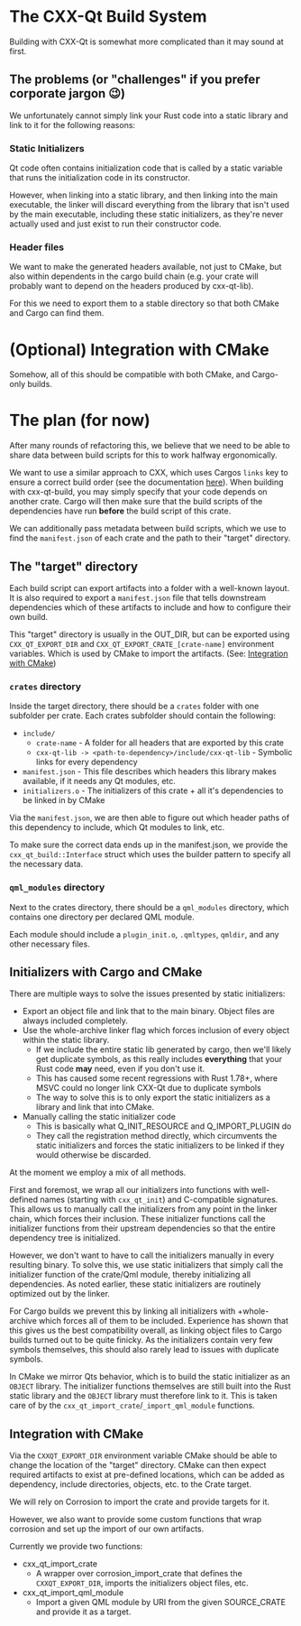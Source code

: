 <!--
SPDX-FileCopyrightText: 2024 Klarälvdalens Datakonsult AB, a KDAB Group company <info@kdab.com>
SPDX-FileContributor: Leon Matthes <leon.matthes@kdab.com>

SPDX-License-Identifier: MIT OR Apache-2.0
-->

# The CXX-Qt Build System

Building with CXX-Qt is somewhat more complicated than it may sound at first.

## The problems (or "challenges" if you prefer corporate jargon 😉)

We unfortunately cannot simply link your Rust code into a static library and link to it for the following reasons:

### Static Initializers

Qt code often contains initialization code that is called by a static variable that runs the initialization code in its constructor.

However, when linking into a static library, and then linking into the main executable, the linker will discard everything from the library that isn't used by the main executable, including these static initializers, as they're never actually used and just exist to run their constructor code.

### Header files

We want to make the generated headers available, not just to CMake, but also within dependents in the cargo build chain (e.g. your crate will probably want to depend on the headers produced by cxx-qt-lib).

For this we need to export them to a stable directory so that both CMake and Cargo can find them.

# (Optional) Integration with CMake

Somehow, all of this should be compatible with both CMake, and Cargo-only builds.

# The plan (for now)

After many rounds of refactoring this, we believe that we need to be able to share data between build scripts for this to work halfway ergonomically.

We want to use a similar approach to CXX, which uses Cargos `links` key to ensure a correct build order (see the documentation [here](https://doc.rust-lang.org/cargo/reference/build-scripts.html#the-links-manifest-key)).
When building with cxx-qt-build, you may simply specify that your code depends on another crate.
Cargo will then make sure that the build scripts of the dependencies have run **before** the build script of this crate.

We can additionally pass metadata between build scripts, which we use to find the `manifest.json` of each crate and the path to their "target" directory.

## The "target" directory

Each build script can export artifacts into a folder with a well-known layout.
It is also required to export a `manifest.json` file that tells downstream dependencies which of these artifacts to include and how to configure their own build.

This "target" directory is usually in the OUT_DIR, but can be exported using `CXX_QT_EXPORT_DIR` and `CXX_QT_EXPORT_CRATE_[crate-name]` environment variables.
Which is used by CMake to import the artifacts. (See: [Integration with CMake](#integration-with-cmake))

### `crates` directory

Inside the target directory, there should be a `crates` folder with one subfolder per crate.
Each crates subfolder should contain the following:

- `include/`
  - `crate-name` - A folder for all headers that are exported by this crate
  - `cxx-qt-lib -> <path-to-dependency>/include/cxx-qt-lib` - Symbolic links for every dependency
- `manifest.json` - This file describes which headers this library makes available, if it needs any Qt modules, etc.
- `initializers.o` - The initializers of this crate + all it's dependencies to be linked in by CMake

Via the `manifest.json`, we are then able to figure out which header paths of this dependency to include, which Qt modules to link, etc.

To make sure the correct data ends up in the manifest.json, we provide the `cxx_qt_build::Interface` struct which uses the builder pattern to specify all the necessary data.

### `qml_modules` directory

Next to the crates directory, there should be a `qml_modules` directory, which contains one directory per declared QML module.

Each module should include a `plugin_init.o`, `.qmltypes`, `qmldir`, and any other necessary files.

## Initializers with Cargo and CMake

There are multiple ways to solve the issues presented by static initializers:

- Export an object file and link that to the main binary. Object files are always included completely.
- Use the whole-archive linker flag which forces inclusion of every object within the static library.
  - If we include the entire static lib generated by cargo, then we'll likely get duplicate symbols, as this really includes **everything** that your Rust code **may** need, even if you don't use it.
  - This has caused some recent regressions with Rust 1.78+, where MSVC could no longer link CXX-Qt due to duplicate symbols
  - The way to solve this is to only export the static initializers as a library and link that into CMake.
- Manually calling the static initializer code
  - This is basically what Q_INIT_RESOURCE and Q_IMPORT_PLUGIN do
  - They call the registration method directly, which circumvents the static initializers and forces the static initializers to be linked if they would otherwise be discarded.

At the moment we employ a mix of all methods.

First and foremost, we wrap all our initializers into functions with well-defined names (starting with `cxx_qt_init`) and C-compatible signatures.
This allows us to manually call the initializers from any point in the linker chain, which forces their inclusion.
These initializer functions call the initializer functions from their upstream dependencies so that the entire dependency tree is initialized.

However, we don't want to have to call the initializers manually in every resulting binary.
To solve this, we use static initializers that simply call the initializer function of the crate/Qml module, thereby initializing all dependencies.
As noted earlier, these static initializers are routinely optimized out by the linker.

For Cargo builds we prevent this by linking all initializers with +whole-archive which forces all of them to be included.
Experience has shown that this gives us the best compatibility overall, as linking object files to Cargo builds turned out to be quite finicky.
As the initializers contain very few symbols themselves, this should also rarely lead to issues with duplicate symbols.

In CMake we mirror Qts behavior, which is to build the static initializer as an `OBJECT` library.
The initializer functions themselves are still built into the Rust static library and the `OBJECT` library must therefore link to it.
This is taken care of by the `cxx_qt_import_crate`/`_import_qml_module` functions.

## Integration with CMake

Via the `CXXQT_EXPORT_DIR` environment variable CMake should be able to change the location of the "target" directory.
CMake can then expect required artifacts to exist at pre-defined locations, which can be added as dependency, include directories, objects, etc. to the Crate target.

We will rely on Corrosion to import the crate and provide targets for it.

However, we also want to provide some custom functions that wrap corrosion and set up the import of our own artifacts.

Currently we provide two functions:

- cxx_qt_import_crate
  - A wrapper over corrosion_import_crate that defines the `CXXQT_EXPORT_DIR`, imports the initializers object files, etc.
- cxx_qt_import_qml_module
  - Import a given QML module by URI from the given SOURCE_CRATE and provide it as a target.
